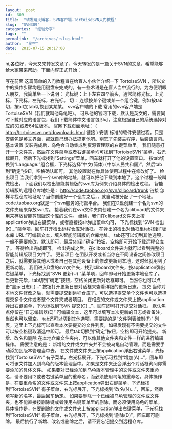```yaml
---
layout:  post
id:  309
title:  "转发晴天博客- SVN客户端-TortoiseSVN入门教程"
slug:  "SVN309"
categories:  "经验分享"
tags:  ""
permalink:  "/archives/:slug.html"
author:  "星空"
date:  2015-07-15 20:17:00
---
```




hi,各位好，今天又来转发文章了，今天转发的是一篇关于SVN的文章，希望能够给大家带来帮助。下面内容正式开始：

写在前面
这篇简单的入门教程旨在给盲人小伙伴介绍一下
TortoiseSVN
，所以文中的操作步骤均是用键盘来完成的。有一些术语是在盲人当中流行的，为方便明眼人朋友，我简单坐一下说明：
光标键：上下左右四个箭头，通常简称光标，上光标，下光标，左光标，右光标。
切： 连续按某个键或某一个组合键，例如按tab切，按alt加tab切换到某某某。
svn客户端的下载
常用的svn客户端是TortoiseSVN（我们就叫他乌龟吧）。
可从他的官网下载，默认是英文的，需要同时下载对应的语言包，我们下载简体中文语言包即可。注意根据自己的系统选择对应的32或者64位版本。
官网下载页面地址： (
http://tortoisesvn.net/downloads.html 链接
)
安装
标准的软件安装过程，只是安装包是英文界面，那就自己想办法搞定他吧。别忘了先装主程序，后装语言包。
基本设置
安装完成后，乌龟会自动集成到资源管理器的右键菜单里。
我们随意打开一个文件夹，然后在文件菜单或者右键菜单均可找到“TortoiseSVN”菜单，右光标展开，然后下光标找到“Settings”菜单，回车就打开了他的设置窗口。
按tab切换到“Language:”组合框，下光标选择“中文(简体) (中华人民共和国)”，然后tab到“确定”按钮，空格确认即可。
其他设置就在你具体使用过程中在修改好了。
检出项目
当我们拿到一个svn库的地址，就可以把他下载到本地了。这个过程一般叫做检出。
下面我们以检出智能剪辑版的svn库为例来介绍具体的检出过程。
智能剪辑版的远程仓库地址是：
http://code.taobao.org/svn/cliboard/trunk 链接
怎样寻找仓库地址呢？当你创建好一个仓库之后，，就自动被分配了一个地址。code.taobao.org就是一个svn服务的托管平台。
我们在D盘创建一个名为svn的文件夹用来存放svn库。
接着我们在svn文件夹内创建一个名为cliboard的文件夹用来存放智能剪辑版这个库的文件。
继续，我们在cliboard文件夹上按application弹出右键菜单，或者直接按alt弹出菜单均可，
下光标找到“SVN 检出(K)...”菜单项，回车打开检出远程仓库对话框。
在弹出的检出对话框里tab找到“版本库 URL:”可编辑文本，填入智能剪辑版的仓库地址。
tab还可以切到其他选项，一般不需要修改，默认即可，最后tab到“确定”按钮，空格即可开始下载远程仓库了。
等待检出完成即可。
检出完成之后，在cliboard文件夹内就可以看到完整的智能剪辑版项目文件了。
更新项目
在团队开发或者当你在不同设备之间修改项目之后，就需要将其他人或者自己在其他设备上的修改更新到本地，这时候就用到了更新功能。
我们进入D盘的svn文件夹，找到cliboard文件夹，按application弹出右键菜单，下光标找到“SVN 更新(U) ”菜单项，回车即可开始更新本地仓库了。
当更新完毕，tab切到“确定”按钮，空格关闭更新对话框即可。
当然你也可以点击“显示日志(L)...” 按钮打开更新日志对话框来查看详细的更新日志。
提交
当你对本地文件修改之后，就需要提交到远程仓库了。可以选择提交单个文件也可以选择提交多个文件或者整个文件夹或者项目。
在相应的文件或文件夹上按application弹出右键菜单，下光标找到“SVN 提交(C)...”，回车即可打开提交对话框。
默认焦点停留在“日志编辑器(E)” 可编辑文本，这里可以填写本次更新的日志或者备注，当然也可以留空。
tab还可以切到其他选项，需要提的是“文件列表控制(F)” 列表，这里上下光标可以查看本次要提交的文件列表，如果发现有不需要提交的文件可以按空格键取消选中即可。
最后tab切换到“确定”按钮，空格即可开始提交。
新增、改名和删除
在本地仓库文件夹内，可以像其他文件夹和文件一样的进行编辑操作。
需要注意的是：
新增的文件或文件夹并不会被乌龟自动管理，而是需要手动添加到版本管理当中去。
在文件或文件夹上按application弹出右键菜单，光标找到“TortoiseSVN” 有子菜单，右光标展开，下光标可找到“增加(A)...”，回车即可将该文件加入到乌龟的版本管理当中。如果是文件夹还会弹出个对话框询问你需要添加的具体文件。
如果要对已经添加到乌龟版本管理中的文件或文件夹重命名，请不要用f2或者右键菜单里的重命名，而必须使用乌龟的重命名。具体操作是，在要重命名的文件或文件夹上按application弹出右键菜单，下光标找到“TortoiseSVN” 有子菜单，右光标展开，下光标找到“改名(N)...”，回车，然后填写新的名字，最后回车确定。
如果要删除一个已经被乌龟管理的文件或文件夹，也不能直接按删除键或者使用右键菜单里的删除，而必须使用乌龟的菜单。 具体操作是，在要删除的文件或文件夹上按application弹出右键菜单，下光标找到“TortoiseSVN” 有子菜单，右光标展开，下光标找到“删除(D)”，回车即可删除。
最后执行了新增、改名或删除之后，请不要忘记提交到远程仓库。
